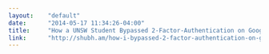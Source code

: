 ```yaml
---
layout:    "default"
date:      "2014-05-17 11:34:26-04:00"
title:     "How a UNSW Student Bypassed 2-Factor-Authentication on Google, Facebook, Yahoo and LinkedIn"
link:      "http://shubh.am/how-i-bypassed-2-factor-authentication-on-google-yahoo-linkedin-and-many-others/"
---
```

